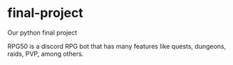# final-project

Our python final project

RPG50 is a discord RPG bot that has many features like quests, dungeons, raids, PVP, among others.